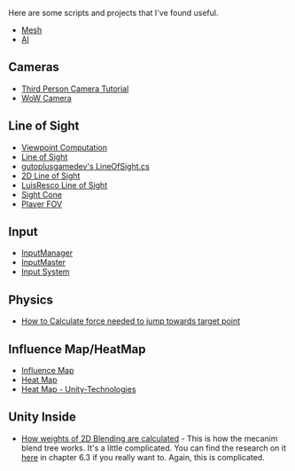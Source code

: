 Here are some scripts and projects that I've found useful. 
* [Mesh](https://github.com/Endarren/Unity_Resources/blob/master/Scripts/Mesh.md)
* [AI](https://github.com/Endarren/Unity_Resources/blob/master/Scripts/AI.md)

## Cameras
* [Third Person Camera Tutorial](https://github.com/Ardathalion/UnityThirdPersonCameraTutorial)
* [WoW Camera](https://github.com/UnityCommunity/UnityLibrary/blob/master/Scripts/Camera/WowCamera.cs)



## Line of Sight
* [Viewpoint Computation](https://github.com/robertoranon/Unity-ViewpointComputation)
* [Line of Sight](https://github.com/eoger/unity-lineofsight)
* [gutoplusgamedev's LineOfSight.cs](https://gist.github.com/gutoplusgamedev/d29b63bfa74395c335b9)
* [2D Line of Sight](https://github.com/f15gdsy/2D-Light-of-Sight-Unity)
* [LuisResco Line of Sight](https://github.com/LuisResco/unity-line-of-sight-v1)
* [Sight Cone](https://gist.github.com/grimmdev/76668ee44bf7c62bdc26)
* [Player FOV](https://github.com/Dechichi01/PlayerFOV)

## Input

* [InputManager](https://github.com/daemon3000/InputManager)
* [InputMaster](https://github.com/thebeardphantom/InputMaster)
* [Input System](https://github.com/SaldayOpen/InputSystem)

## Physics
* [How to Calculate force needed to jump towards target point](https://forum.unity.com/threads/how-to-calculate-force-needed-to-jump-towards-target-point.372288/)

## Influence Map/HeatMap
* [Influence Map](https://github.com/AliKarimi74/InfluenceMap)
* [Heat Map](https://github.com/karl-/unity-heatmap)
* [Heat Map - Unity-Technologies](https://bitbucket.org/Unity-Technologies/heatmaps)



## Unity Inside
* [How weights of 2D Blending are calculated](https://answers.unity.com/questions/1206428/how-weights-of-2d-blending-are-calculated.html) - This is how the mecanim blend tree works.  It's a little complicated.  You can find the research on it [here](http://runevision.com/thesis/rune_skovbo_johansen_thesis.pdf) in chapter 6.3 if you really want to.  Again, this is complicated.
